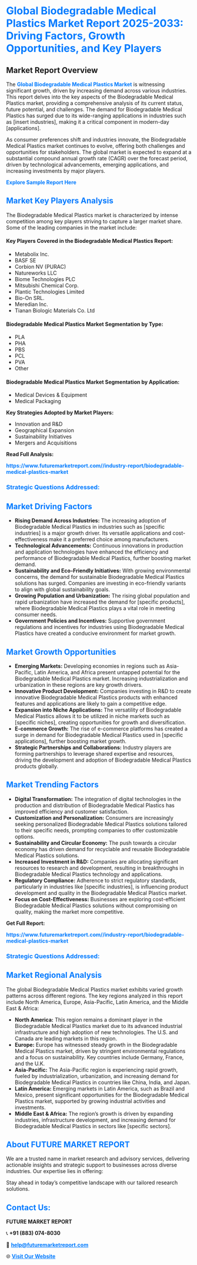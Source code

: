 <h1 style="color: #007BFF;">Global Biodegradable Medical Plastics Market Report 2025-2033: Driving Factors, Growth Opportunities, and Key Players</h1>

<section id="overview">
<h2>Market Report Overview</h2>
<p>The <a href="https://www.futuremarketreport.com//industry-report/biodegradable-medical-plastics-market" style="color: #007BFF; text-decoration: none;"><strong>Global Biodegradable Medical Plastics Market</strong></a> is witnessing significant growth, driven by increasing demand across various industries. This report delves into the key aspects of the Biodegradable Medical Plastics market, providing a comprehensive analysis of its current status, future potential, and challenges. The demand for Biodegradable Medical Plastics has surged due to its wide-ranging applications in industries such as [insert industries], making it a critical component in modern-day [applications].</p>
<p>As consumer preferences shift and industries innovate, the Biodegradable Medical Plastics market continues to evolve, offering both challenges and opportunities for stakeholders. The global market is expected to expand at a substantial compound annual growth rate (CAGR) over the forecast period, driven by technological advancements, emerging applications, and increasing investments by major players.</p>
</section>

<section id="overview">
<p><a href="https://www.futuremarketreport.com//request-sample/reportId=60268" style="color: #007BFF; text-decoration: none;"><strong>Explore Sample Report Here</strong></a></p>
</section>

<section id="key-players">
<h2 style="color: #007BFF;">Market Key Players Analysis</h2>
<p>The Biodegradable Medical Plastics market is characterized by intense competition among key players striving to capture a larger market share. Some of the leading companies in the market include:</p>
<h4>Key Players Covered in the Biodegradable Medical Plastics Report:</h4>
<ul><li>Metabolix Inc.</li><li>BASF SE</li><li>Corbion NV (PURAC)</li><li>Natureworks LLC</li><li>Biome Technologies PLC</li><li>Mitsubishi Chemical Corp.</li><li>Plantic Technologies Limited</li><li>Bio-On SRL.</li><li>Meredian Inc.</li><li>Tianan Biologic Materials Co. Ltd</li></ul>
<h4>Biodegradable Medical Plastics Market Segmentation by Type:</h4>
<ul><li>PLA</li><li>PHA</li><li>PBS</li><li>PCL</li><li>PVA</li><li>Other</li></ul>

<h4>Biodegradable Medical Plastics Market Segmentation by Application:</h4>
<ul><li>Medical Devices &amp; Equipment</li><li>Medical Packaging</li></ul>
<p><strong>Key Strategies Adopted by Market Players:</strong></p>
<ul>
<li>Innovation and R&D</li>
<li>Geographical Expansion</li>
<li>Sustainability Initiatives</li>
<li>Mergers and Acquisitions</li>
</ul>
</section>

<section>
<p><strong>Read Full Analysis: </strong></p><a href="https://www.futuremarketreport.com//industry-report/biodegradable-medical-plastics-market" style="color: #007BFF; text-decoration: none;"><strong>https://www.futuremarketreport.com//industry-report/biodegradable-medical-plastics-market</strong></a>
<h3 style="color: #007BFF;">Strategic Questions Addressed:</h3>
</section>

<section id="driving-factors">
<h2 style="color: #007BFF;">Market Driving Factors</h2>
<ul>
<li><strong>Rising Demand Across Industries:</strong> The increasing adoption of Biodegradable Medical Plastics in industries such as [specific industries] is a major growth driver. Its versatile applications and cost-effectiveness make it a preferred choice among manufacturers.</li>
<li><strong>Technological Advancements:</strong> Continuous innovations in production and application technologies have enhanced the efficiency and performance of Biodegradable Medical Plastics, further boosting market demand.</li>
<li><strong>Sustainability and Eco-Friendly Initiatives:</strong> With growing environmental concerns, the demand for sustainable Biodegradable Medical Plastics solutions has surged. Companies are investing in eco-friendly variants to align with global sustainability goals.</li>
<li><strong>Growing Population and Urbanization:</strong> The rising global population and rapid urbanization have increased the demand for [specific products], where Biodegradable Medical Plastics plays a vital role in meeting consumer needs.</li>
<li><strong>Government Policies and Incentives:</strong> Supportive government regulations and incentives for industries using Biodegradable Medical Plastics have created a conducive environment for market growth.</li>
</ul>
</section>

<section id="growth-opportunities">
<h2 style="color: #007BFF;">Market Growth Opportunities</h2>
<ul>
<li><strong>Emerging Markets:</strong> Developing economies in regions such as Asia-Pacific, Latin America, and Africa present untapped potential for the Biodegradable Medical Plastics market. Increasing industrialization and urbanization in these regions are key growth drivers.</li>
<li><strong>Innovative Product Development:</strong> Companies investing in R&D to create innovative Biodegradable Medical Plastics products with enhanced features and applications are likely to gain a competitive edge.</li>
<li><strong>Expansion into Niche Applications:</strong> The versatility of Biodegradable Medical Plastics allows it to be utilized in niche markets such as [specific niches], creating opportunities for growth and diversification.</li>
<li><strong>E-commerce Growth:</strong> The rise of e-commerce platforms has created a surge in demand for Biodegradable Medical Plastics used in [specific applications], further boosting market growth.</li>
<li><strong>Strategic Partnerships and Collaborations:</strong> Industry players are forming partnerships to leverage shared expertise and resources, driving the development and adoption of Biodegradable Medical Plastics products globally.</li>
</ul>
</section>

<section id="trending-factors">
<h2 style="color: #007BFF;">Market Trending Factors</h2>
<ul>
<li><strong>Digital Transformation:</strong> The integration of digital technologies in the production and distribution of Biodegradable Medical Plastics has improved efficiency and customer satisfaction.</li>
<li><strong>Customization and Personalization:</strong> Consumers are increasingly seeking personalized Biodegradable Medical Plastics solutions tailored to their specific needs, prompting companies to offer customizable options.</li>
<li><strong>Sustainability and Circular Economy:</strong> The push towards a circular economy has driven demand for recyclable and reusable Biodegradable Medical Plastics solutions.</li>
<li><strong>Increased Investment in R&D:</strong> Companies are allocating significant resources to research and development, resulting in breakthroughs in Biodegradable Medical Plastics technology and applications.</li>
<li><strong>Regulatory Compliance:</strong> Adherence to strict regulatory standards, particularly in industries like [specific industries], is influencing product development and quality in the Biodegradable Medical Plastics market.</li>
<li><strong>Focus on Cost-Effectiveness:</strong> Businesses are exploring cost-efficient Biodegradable Medical Plastics solutions without compromising on quality, making the market more competitive.</li>
</ul>
</section>

<section>
<p><strong>Get Full Report: </strong></p><a href="https://www.futuremarketreport.com//industry-report/biodegradable-medical-plastics-market" style="color: #007BFF; text-decoration: none;"><strong>https://www.futuremarketreport.com//industry-report/biodegradable-medical-plastics-market</strong></a>
<h3 style="color: #007BFF;">Strategic Questions Addressed:</h3>
</section>


<section id="regional-analysis">
<h2 style="color: #007BFF;">Market Regional Analysis</h2>
<p>The global Biodegradable Medical Plastics market exhibits varied growth patterns across different regions. The key regions analyzed in this report include North America, Europe, Asia-Pacific, Latin America, and the Middle East & Africa:</p>
<ul>
<li><strong>North America:</strong> This region remains a dominant player in the Biodegradable Medical Plastics market due to its advanced industrial infrastructure and high adoption of new technologies. The U.S. and Canada are leading markets in this region.</li>
<li><strong>Europe:</strong> Europe has witnessed steady growth in the Biodegradable Medical Plastics market, driven by stringent environmental regulations and a focus on sustainability. Key countries include Germany, France, and the U.K.</li>
<li><strong>Asia-Pacific:</strong> The Asia-Pacific region is experiencing rapid growth, fueled by industrialization, urbanization, and increasing demand for Biodegradable Medical Plastics in countries like China, India, and Japan.</li>
<li><strong>Latin America:</strong> Emerging markets in Latin America, such as Brazil and Mexico, present significant opportunities for the Biodegradable Medical Plastics market, supported by growing industrial activities and investments.</li>
<li><strong>Middle East & Africa:</strong> The region’s growth is driven by expanding industries, infrastructure development, and increasing demand for Biodegradable Medical Plastics in sectors like [specific sectors].</li>
</ul>
</section>

<footer>
<h2 style="color: #007BFF;">About FUTURE MARKET REPORT</h2>
<p>We are a trusted name in market research and advisory services, delivering actionable insights and strategic support to businesses across diverse industries. Our expertise lies in offering:</p>

<p>Stay ahead in today’s competitive landscape with our tailored research solutions.</p>

<h2 style="color: #007BFF;">Contact Us:</h2>
<p><strong>FUTURE MARKET REPORT</strong></p>
<p>📞 <strong>+91 (883) 074-8030</strong></p>
<p>📧 <strong><a href="mailto:help@futuremarketreport.com" style="color: #007BFF;">help@futuremarketreport.com</a></strong></p>
<p>🌐 <strong><a href="https://www.futuremarketreport.com/" style="color: #007BFF;">Visit Our Website</a></strong></p>
</footer>